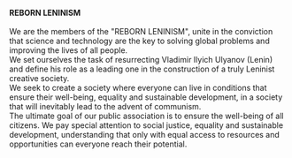 **REBORN LENINISM** <br> <br>
We are the members of the "REBORN LENINISM", unite in the conviction that science and technology are the key to solving global problems and improving the lives of all people. <br>
We set ourselves the task of resurrecting Vladimir Ilyich Ulyanov (Lenin) and define his role as a leading one in the construction of a truly Leninist creative society. <br>
We seek to create a society where everyone can live in conditions that ensure their well-being, equality and sustainable development, in a society that will inevitably lead to the advent of communism.<br>
The ultimate goal of our public association is to ensure the well-being of all citizens. We pay special attention to social justice, equality and sustainable development, understanding that only with equal access to resources and opportunities can everyone reach their potential.
